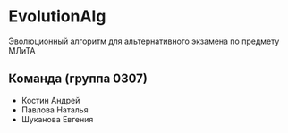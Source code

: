 # EvolutionAlg
Эволюционный алгоритм для альтернативного экзамена по предмету МЛиТА

## Команда (группа 0307)
- Костин Андрей
- Павлова Наталья
- Шуканова Евгения
